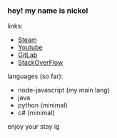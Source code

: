 ### hey! my name is nickel

links:
* [Steam](https://steamcommunity.com/id/nickelulz)
* [Youtube](https://www.youtube.com/channel/UCztEQkBZUKZr7d4QEeKzwoA)
* [GitLab](https://gitlab.com/adimeadozen)
* [StackOverFlow](https://stackoverflow.com/users/14091128/nickel)

languages (so far):
* node-javascript (my main lang)
* java
* python (minimal)
* c# (minimal)

enjoy your stay ig
